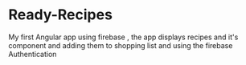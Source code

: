 # Ready-Recipes
My first Angular app using firebase , the app displays recipes and it's component and adding them to shopping list and using the firebase Authentication 
